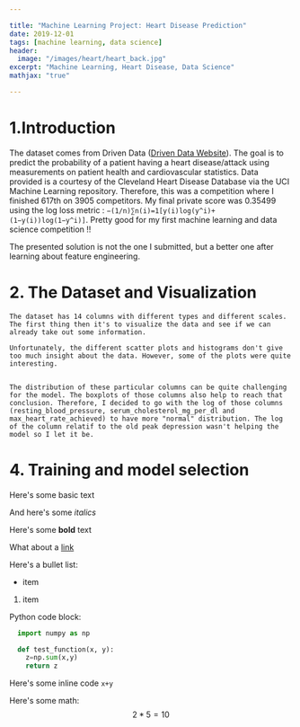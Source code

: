 ```yaml
---

title: "Machine Learning Project: Heart Disease Prediction"
date: 2019-12-01
tags: [machine learning, data science]
header:
  image: "/images/heart/heart_back.jpg"
excerpt: "Machine Learning, Heart Disease, Data Science"
mathjax: "true"

---
```


#  1.Introduction

  The dataset comes from Driven Data ([Driven Data Website](https://drivendata.org)). The goal is to predict the probability of a patient having a heart disease/attack using measurements on patient health and cardiovascular statistics.  Data provided is a courtesy of the Cleveland Heart Disease Database via the UCI Machine Learning repository. Therefore, this was a competition where I finished 617th on 3905 competitors. My final private score was 0.35499 using the log loss metric : `−(1/n)∑n(i)=1[y(i)log(y^i)+(1−y(i))log(1−y^i)]`. Pretty good for my first machine learning and data science competition !!

  The presented solution is not the one I submitted, but a better one after learning about feature engineering.


# 2. The Dataset and Visualization

    The dataset has 14 columns with different types and different scales. The first thing then it's to visualize the data and see if we can   already take out some information.

    Unfortunately, the different scatter plots and histograms don't give too much insight about the data. However, some of the plots were quite interesting.


    The distribution of these particular columns can be quite challenging for the model. The boxplots of those columns also help to reach that conclusion. Therefore, I decided to go with the log of those columns (resting_blood_pressure, serum_cholesterol_mg_per_dl and max_heart_rate_achieved) to have more "normal" distribution. The log of the column relatif to the old peak depression wasn't helping the model so I let it be.


# 4. Training and model selection



Here's some basic text

And here's some *italics*

Here's some **bold** text

What about a [link](https://github.com/GuiMSR)

Here's a bullet list:
* item
1. item

Python code block:
```Python
  import numpy as np

  def test_function(x, y):
    z=np.sum(x,y)
    return z
```
Here's some inline code `x+y`

Here's some math: $$ 2*5 = 10 $$
